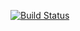 [![Build Status](https://travis-ci.org/gdouzwt/blog.svg?branch=master)](https://travis-ci.org/gdouzwt/blog)

